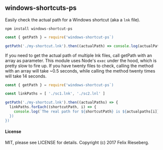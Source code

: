 ## windows-shortcuts-ps
Easily check the actual path for a Windows shortcut (aka a `lnk` file).
```
npm install windows-shortcut-ps
```

```js
const { getPath } = require('windows-shortcut-ps`)

getPath('./my-shortcut.lnk').then((actualPath) => console.log(actualPath))
```

If you need to get the actual path of multiple lnk files, call getPath with an array as parameter.
This module uses Node's `exec` under the hood, which is pretty slow to fire up. If you have twenty
files to check, calling the method with an array will take ~0.5 seconds, while calling the method
twenty times will take 14 seconds.


```js
const { getPath } = require('windows-shortcut-ps`)

const linkPaths = [ './sc1.lnk', './sc2.lnl' ]

getPath('./my-shortcut.lnk').then((actualPaths) => {
  linkPaths.forEach((shortcutPath, i) => {
    console.log(`The real path for ${shortcutPath} is ${actualpaths[i]})
  })
})
```

#### License
MIT, please see LICENSE for details. Copyright (c) 2017 Felix Rieseberg.
